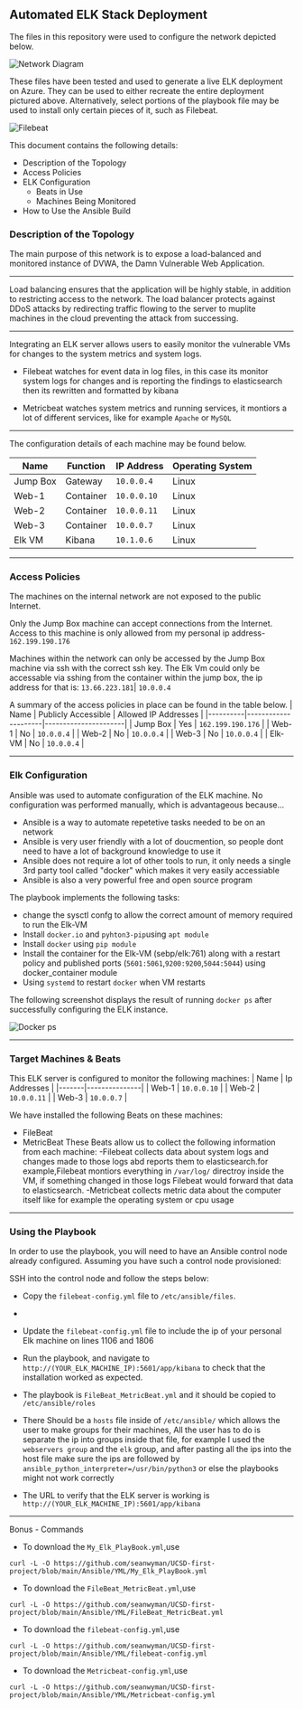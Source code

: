 ## Automated ELK Stack Deployment

The files in this repository were used to configure the network depicted below.

![Network Diagram](https://user-images.githubusercontent.com/86163817/122656874-612f3680-d113-11eb-84c5-4c31fdf69d1c.PNG)


These files have been tested and used to generate a live ELK deployment on Azure. They can be used to either recreate the entire deployment pictured above. Alternatively, select portions of the playbook file may be used to install only certain pieces of it, such as Filebeat.

![Filebeat](https://user-images.githubusercontent.com/86163817/122657082-1c0c0400-d115-11eb-95df-1158e505f95f.PNG)


This document contains the following details:
- Description of the Topology
- Access Policies
- ELK Configuration
  - Beats in Use
  - Machines Being Monitored
- How to Use the Ansible Build


### Description of the Topology

The main purpose of this network is to expose a load-balanced and monitored instance of DVWA, the Damn Vulnerable Web Application.

---------------------------------------------------------------------------------------------------------------------------------------------------------------------------------

Load balancing ensures that the application will be highly stable, in addition to restricting access to the network. The load balancer protects against DDoS attacks by 
redirecting traffic flowing to the server to muplite machines in the cloud preventing the attack from successing. 

---------------------------------------------------------------------------------------------------------------------------------------------------------------------------------

Integrating an ELK server allows users to easily monitor the vulnerable VMs for changes to the system metrics and system logs.
- Filebeat watches for event data in log files, in this case its monitor system logs for changes and is reporting the findings to elasticsearch then its rewritten and formatted by kibana 

- Metricbeat watches system metrics and running services, it montiors a lot of different services, like for example `Apache` or `MySQL`

---------------------------------------------------------------------------------------------------------------------------------------------------------------------------

The configuration details of each machine may be found below.

| Name     | Function  | IP Address | Operating System |
|----------|---------- |------------|------------------|
| Jump Box | Gateway   | `10.0.0.4` | Linux            |
| Web-1    | Container | `10.0.0.10`| Linux            |
| Web-2    | Container | `10.0.0.11`| Linux            |
| Web-3    | Container | `10.0.0.7` | Linux            |
| Elk VM   | Kibana    | `10.1.0.6` | Linux            |

--------------------------------------------------------------------------------------------------------------------------------------------------------------------------------

### Access Policies

The machines on the internal network are not exposed to the public Internet. 

Only the Jump Box machine can accept connections from the Internet. Access to this machine is only allowed from my personal ip address- `162.199.190.176`    

Machines within the network can only be accessed by the Jump Box machine via ssh with the correct ssh key.
The Elk Vm could only be accessable via sshing from the container within the jump box, the ip address for that is: `13.66.223.181`| `10.0.0.4`

A summary of the access policies in place can be found in the table below.
| Name     | Publicly Accessible | Allowed IP Addresses |
|----------|---------------------|----------------------|
| Jump Box |       Yes           |   `162.199.190.176`  |
| Web-1    |       No            |   `10.0.0.4`         |
| Web-2    |       No            |   `10.0.0.4`         |
| Web-3    |       No            |   `10.0.0.4`         |
| Elk-VM   |       No            |   `10.0.0.4`         | 

--------------------------------------------------------------------------------------------------------------------------------------------------------------------------------

### Elk Configuration

Ansible was used to automate configuration of the ELK machine. No configuration was performed manually, which is advantageous because...
- Ansible is a way to automate repetetive tasks needed to be on an network
- Ansible is very user friendly with a lot of doucmention, so people dont need to have a lot of background knowledge to use it 
- Ansible does not require a lot of other tools to run, it only needs a single 3rd party tool called "docker" which makes it very easily accessiable  
- Ansible is also a very powerful free and open source program 

The playbook implements the following tasks:
- change the sysctl confg to allow the correct amount of memory required to run the Elk-VM
- Install `docker.io` and `pyhton3-pip`using `apt module`
- Install `docker` using `pip module` 
- Install the container for the Elk-VM (sebp/elk:761) along with a restart policy and published ports (`5601:5061`,`9200:9200`,`5044:5044`) using docker_container module
- Using `systemd` to restart `docker` when VM restarts 

The following screenshot displays the result of running `docker ps` after successfully configuring the ELK instance.

![Docker ps](https://user-images.githubusercontent.com/86163817/122655446-1b6c7100-d107-11eb-9fd9-ad3bf585eb75.PNG)

--------------------------------------------------------------------------------------------------------------------------------------------------------------------------------

### Target Machines & Beats
This ELK server is configured to monitor the following machines:
| Name  | Ip Addresses  |
|-------|---------------|
| Web-1 | `10.0.0.10`   |
| Web-2 | `10.0.0.11`   |
| Web-3 | `10.0.0.7`    |

We have installed the following Beats on these machines:
- FileBeat 
- MetricBeat
These Beats allow us to collect the following information from each machine:
-Filebeat collects data about system logs and changes made to those logs abd reports them to elasticsearch.for example,Filebeat montiors everything in `/var/log/` directroy inside the VM, if something changed in those logs Filebeat would forward that data to elasticsearch.
-Metricbeat collects metric data about the computer itself like for example the operating system or cpu usage

--------------------------------------------------------------------------------------------------------------------------------------------------------------------------------

### Using the Playbook
In order to use the playbook, you will need to have an Ansible control node already configured. Assuming you have such a control node provisioned: 

SSH into the control node and follow the steps below:
- Copy the `filebeat-config.yml` file to `/etc/ansible/files`.
- 
- Update the `filebeat-config.yml` file to include the ip of your personal Elk machine on lines 1106 and 1806

- Run the playbook, and navigate to `http://(YOUR_ELK_MACHINE_IP):5601/app/kibana` to check that the installation worked as expected.

- The playbook is `FileBeat_MetricBeat.yml` and it should be copied to `/etc/ansible/roles`

- There Should be a `hosts` file inside of `/etc/ansible/` which allows the user to make groups for their machines, All the user has to do is separate the ip into groups inside that file, for example I used the `webservers group` and the `elk` group, and after pasting all the ips into the host file make sure the ips are followed by `ansible_python_interpreter=/usr/bin/python3` or else the playbooks might not work correctly

- The URL to verify that the ELK server is working is `http://(YOUR_ELK_MACHINE_IP):5601/app/kibana`

--------------------------------------------------------------------------------------------------------------------------------------------------------------------------------
Bonus - Commands

- To download the `My_Elk_PlayBook.yml`,use 
```
curl -L -O https://github.com/seanwyman/UCSD-first-project/blob/main/Ansible/YML/My_Elk_PlayBook.yml
```
- To download the `FileBeat_MetricBeat.yml`,use 
```
curl -L -O https://github.com/seanwyman/UCSD-first-project/blob/main/Ansible/YML/FileBeat_MetricBeat.yml
```
- To download the `filebeat-config.yml`,use 
```
curl -L -O https://github.com/seanwyman/UCSD-first-project/blob/main/Ansible/YML/filebeat-config.yml
```
- To download the `Metricbeat-config.yml`,use 
```
curl -L -O https://github.com/seanwyman/UCSD-first-project/blob/main/Ansible/YML/Metricbeat-config.yml
```
